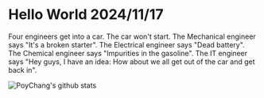 # Hello World 2024/11/17

Four engineers get into a car. The car won't start.
The Mechanical engineer says "It's a broken starter".
The Electrical engineer says "Dead battery".
The Chemical engineer says "Impurities in the gasoline".
The IT engineer says "Hey guys, I have an idea: How about we all get out of the car and get back in".

![PoyChang's github stats](https://github-readme-stats.vercel.app/api?username=poychang&show_icons=true&theme=dracula)

